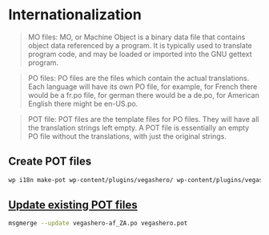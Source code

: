 # Internationalization 

> MO files: MO, or Machine Object is a binary data file that contains object data referenced by a program. It is typically used to translate program code, and may be loaded or imported into the GNU gettext program.

> PO files: PO files are the files which contain the actual translations. Each language will have its own PO file, for example, for French there would be a fr.po file, for german there would be a de.po, for American English there might be en-US.po.

> POT file: POT files are the template files for PO files. They will have all the translation strings left empty. A POT file is essentially an empty PO file without the translations, with just the original strings.


## Create POT files 

```sh
wp i18n make-pot wp-content/plugins/vegashero/ wp-content/plugins/vegashero/languages/vegashero.pot
```

## [Update existing POT files](http://punt.sourceforge.net/gettext/gettext_6.html)

```sh
msgmerge --update vegashero-af_ZA.po vegashero.pot 
```





